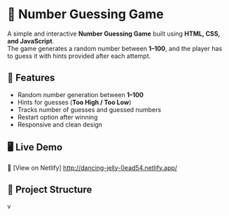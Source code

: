 # 🎯 Number Guessing Game  

A simple and interactive **Number Guessing Game** built using **HTML, CSS, and JavaScript**.  
The game generates a random number between **1–100**, and the player has to guess it with hints provided after each attempt.  

## 🚀 Features  
- Random number generation between **1–100**  
- Hints for guesses (**Too High / Too Low**)  
- Tracks number of guesses and guessed numbers  
- Restart option after winning  
- Responsive and clean design  

## 🖥️ Live Demo  
🔗 [View on Netlify] http://dancing-jelly-0ead54.netlify.app/ 

## 📂 Project Structure  
v
